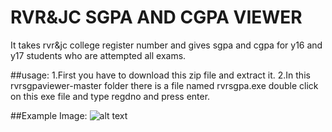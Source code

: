 # RVR&JC SGPA AND CGPA VIEWER
It takes rvr&amp;jc college register number and gives sgpa and cgpa for y16 and y17 students who are attempted all exams.


##usage:
1.First you have to download this zip file and extract it.
2.In this rvrsgpaviewer-master folder there is a file named rvrsgpa.exe double click on this exe file and type regdno and press enter.


##Example Image:
![alt text](C:\\Users\\manikanta\\Pictures\\Capture.png 'Example Image')
